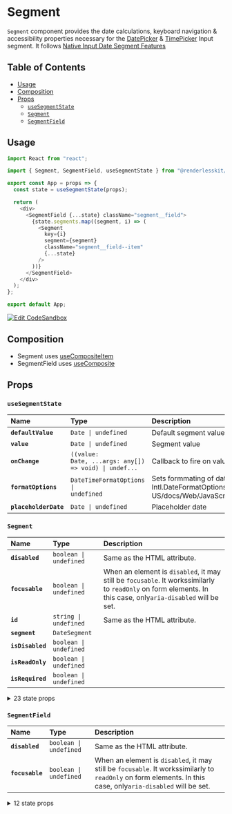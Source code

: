 # Segment

`Segment` component provides the date calculations, keyboard navigation &
accessibility properties necessary for the [DatePicker](./datepicker.md) &
[TimePicker](./timepicker.md) Input segment. It follows
[Native Input Date Segment Features](https://developer.mozilla.org/en-US/docs/Web/HTML/Element/input/date)

## Table of Contents

- [Usage](#usage)
- [Composition](#composition)
- [Props](#props)
  - [`useSegmentState`](#usesegmentstate)
  - [`Segment`](#segment)
  - [`SegmentField`](#segmentfield)

## Usage

```js
import React from "react";

import { Segment, SegmentField, useSegmentState } from "@renderlesskit/react";

export const App = props => {
  const state = useSegmentState(props);

  return (
    <div>
      <SegmentField {...state} className="segment__field">
        {state.segments.map((segment, i) => (
          <Segment
            key={i}
            segment={segment}
            className="segment__field--item"
            {...state}
          />
        ))}
      </SegmentField>
    </div>
  );
};

export default App;
```

[![Edit CodeSandbox](https://img.shields.io/badge/Segment-Open%20On%20CodeSandbox-%230971f1?style=for-the-badge&logo=codesandbox&labelColor=151515)](https://codesandbox.io/s/3wjgt)

## Composition

- Segment uses [useCompositeItem](https://reakit.io/docs/composite)
- SegmentField uses [useComposite](https://reakit.io/docs/composite)

## Props

### `useSegmentState`

| Name                  | Type                                                                                                                                  | Description                                                                                                                                                 |
| :-------------------- | :------------------------------------------------------------------------------------------------------------------------------------ | :---------------------------------------------------------------------------------------------------------------------------------------------------------- |
| **`defaultValue`**    | <code>Date \| undefined</code>                                                                                                        | Default segment value                                                                                                                                       |
| **`value`**           | <code>Date \| undefined</code>                                                                                                        | Segment value                                                                                                                                               |
| **`onChange`**        | <code title="((value: Date, ...args: any[]) =&#62; void) \| undefined">((value: Date, ...args: any[]) =&#62; void) \| undef...</code> | Callback to fire on value change                                                                                                                            |
| **`formatOptions`**   | <code>DateTimeFormatOptions \| undefined</code>                                                                                       | Sets formmating of date based on Intl.DateFormatOptionshttps://developer.mozilla.org/en-US/docs/Web/JavaScript/Reference/Global_Objects/Intl/DateTimeFormat |
| **`placeholderDate`** | <code>Date \| undefined</code>                                                                                                        | Placeholder date                                                                                                                                            |

### `Segment`

| Name             | Type                              | Description                                                                                                                                                  |
| :--------------- | :-------------------------------- | :----------------------------------------------------------------------------------------------------------------------------------------------------------- |
| **`disabled`**   | <code>boolean \| undefined</code> | Same as the HTML attribute.                                                                                                                                  |
| **`focusable`**  | <code>boolean \| undefined</code> | When an element is `disabled`, it may still be `focusable`. It workssimilarly to `readOnly` on form elements. In this case, only`aria-disabled` will be set. |
| **`id`**         | <code>string \| undefined</code>  | Same as the HTML attribute.                                                                                                                                  |
| **`segment`**    | <code>DateSegment</code>          |                                                                                                                                                              |
| **`isDisabled`** | <code>boolean \| undefined</code> |                                                                                                                                                              |
| **`isReadOnly`** | <code>boolean \| undefined</code> |                                                                                                                                                              |
| **`isRequired`** | <code>boolean \| undefined</code> |                                                                                                                                                              |

<details><summary>23 state props</summary>
> These props are returned by the state hook. You can spread them into this component (`{...state}`) or pass them separately. You can also provide these props from your own state logic.

| Name                                                        | Type                                                                                                                                                   | Description                                                                                                                                                                                                                                                                                                                                                                                    |
| :---------------------------------------------------------- | :----------------------------------------------------------------------------------------------------------------------------------------------------- | :--------------------------------------------------------------------------------------------------------------------------------------------------------------------------------------------------------------------------------------------------------------------------------------------------------------------------------------------------------------------------------------------- |
| **`baseId`**                                                | <code>string</code>                                                                                                                                    | ID that will serve as a base for all the items IDs.                                                                                                                                                                                                                                                                                                                                            |
| **`unstable_virtual`** <span title="Experimental">⚠️</span> | <code>boolean</code>                                                                                                                                   | If enabled, the composite element will act as an[aria-activedescendant](https://www.w3.org/TR/wai-aria-practices-1.1/#kbd_focus_activedescendant)container instead of[roving tabindex](https://www.w3.org/TR/wai-aria-practices/#kbd_roving_tabindex).DOM focus will remain on the composite while its items receive virtual focus.                                                            |
| **`orientation`**                                           | <code>Orientation \| undefined</code>                                                                                                                  | Defines the orientation of the composite widget. If the composite has asingle row or column (one-dimensional), the `orientation` value determineswhich arrow keys can be used to move focus: - `undefined`: all arrow keys work. - `horizontal`: only left and right arrow keys work. - `vertical`: only up and down arrow keys work.It doesn't have any effect on two-dimensional composites. |
| **`unstable_moves`** <span title="Experimental">⚠️</span>   | <code>number</code>                                                                                                                                    | Stores the number of moves that have been performed by calling `move`,`next`, `previous`, `up`, `down`, `first` or `last`.                                                                                                                                                                                                                                                                     |
| **`currentId`**                                             | <code>string \| null \| undefined</code>                                                                                                               | The current focused item `id`. - `undefined` will automatically focus the first enabled composite item. - `null` will focus the base composite element and users will be able tonavigate out of it using arrow keys. - If `currentId` is initially set to `null`, the base composite elementitself will have focus and users will be able to navigate to it usingarrow keys.                   |
| **`items`**                                                 | <code>Item[]</code>                                                                                                                                    | Lists all the composite items with their `id`, DOM `ref`, `disabled` stateand `groupId` if any. This state is automatically updated when`registerItem` and `unregisterItem` are called.                                                                                                                                                                                                        |
| **`registerItem`**                                          | <code>(item: Item) =&#62; void</code>                                                                                                                  | Registers a composite item.                                                                                                                                                                                                                                                                                                                                                                    |
| **`unregisterItem`**                                        | <code>(id: string) =&#62; void</code>                                                                                                                  | Unregisters a composite item.                                                                                                                                                                                                                                                                                                                                                                  |
| **`setCurrentId`**                                          | <code title="(value: SetStateAction&#60;string \| null \| undefined&#62;) =&#62; void">(value: SetStateAction&#60;string \| null \| undefine...</code> | Sets `currentId`. This is different from `composite.move` as this onlyupdates the `currentId` state without moving focus. When the compositewidget gets focused by the user, the item referred by the `currentId`state will get focus.                                                                                                                                                         |
| **`next`**                                                  | <code>(unstable_allTheWay?: boolean \| undefined) =&#62; void</code>                                                                                   | Moves focus to the next item.                                                                                                                                                                                                                                                                                                                                                                  |
| **`previous`**                                              | <code>(unstable_allTheWay?: boolean \| undefined) =&#62; void</code>                                                                                   | Moves focus to the previous item.                                                                                                                                                                                                                                                                                                                                                              |
| **`up`**                                                    | <code>(unstable_allTheWay?: boolean \| undefined) =&#62; void</code>                                                                                   | Moves focus to the item above.                                                                                                                                                                                                                                                                                                                                                                 |
| **`down`**                                                  | <code>(unstable_allTheWay?: boolean \| undefined) =&#62; void</code>                                                                                   | Moves focus to the item below.                                                                                                                                                                                                                                                                                                                                                                 |
| **`first`**                                                 | <code>() =&#62; void</code>                                                                                                                            | Moves focus to the first item.                                                                                                                                                                                                                                                                                                                                                                 |
| **`last`**                                                  | <code>() =&#62; void</code>                                                                                                                            | Moves focus to the last item.                                                                                                                                                                                                                                                                                                                                                                  |
| **`fieldValue`**                                            | <code>Date</code>                                                                                                                                      |                                                                                                                                                                                                                                                                                                                                                                                                |
| **`setSegment`**                                            | <code>(part: DateTimeFormatPartTypes, v: number) =&#62; void</code>                                                                                    |                                                                                                                                                                                                                                                                                                                                                                                                |
| **`increment`**                                             | <code>(part: DateTimeFormatPartTypes) =&#62; void</code>                                                                                               |                                                                                                                                                                                                                                                                                                                                                                                                |
| **`decrement`**                                             | <code>(part: DateTimeFormatPartTypes) =&#62; void</code>                                                                                               |                                                                                                                                                                                                                                                                                                                                                                                                |
| **`incrementPage`**                                         | <code>(part: DateTimeFormatPartTypes) =&#62; void</code>                                                                                               |                                                                                                                                                                                                                                                                                                                                                                                                |
| **`decrementPage`**                                         | <code>(part: DateTimeFormatPartTypes) =&#62; void</code>                                                                                               |                                                                                                                                                                                                                                                                                                                                                                                                |
| **`dateFormatter`**                                         | <code>DateTimeFormat</code>                                                                                                                            |                                                                                                                                                                                                                                                                                                                                                                                                |
| **`confirmPlaceholder`**                                    | <code>(part: DateTimeFormatPartTypes) =&#62; void</code>                                                                                               |                                                                                                                                                                                                                                                                                                                                                                                                |

</details>

### `SegmentField`

| Name            | Type                              | Description                                                                                                                                                  |
| :-------------- | :-------------------------------- | :----------------------------------------------------------------------------------------------------------------------------------------------------------- |
| **`disabled`**  | <code>boolean \| undefined</code> | Same as the HTML attribute.                                                                                                                                  |
| **`focusable`** | <code>boolean \| undefined</code> | When an element is `disabled`, it may still be `focusable`. It workssimilarly to `readOnly` on form elements. In this case, only`aria-disabled` will be set. |

<details><summary>12 state props</summary>
> These props are returned by the state hook. You can spread them into this component (`{...state}`) or pass them separately. You can also provide these props from your own state logic.

| Name                                                        | Type                                                                                                                                                   | Description                                                                                                                                                                                                                                                                                                                                                                                                                                                                             |
| :---------------------------------------------------------- | :----------------------------------------------------------------------------------------------------------------------------------------------------- | :-------------------------------------------------------------------------------------------------------------------------------------------------------------------------------------------------------------------------------------------------------------------------------------------------------------------------------------------------------------------------------------------------------------------------------------------------------------------------------------- |
| **`unstable_virtual`** <span title="Experimental">⚠️</span> | <code>boolean</code>                                                                                                                                   | If enabled, the composite element will act as an[aria-activedescendant](https://www.w3.org/TR/wai-aria-practices-1.1/#kbd_focus_activedescendant)container instead of[roving tabindex](https://www.w3.org/TR/wai-aria-practices/#kbd_roving_tabindex).DOM focus will remain on the composite while its items receive virtual focus.                                                                                                                                                     |
| **`orientation`**                                           | <code>Orientation \| undefined</code>                                                                                                                  | Defines the orientation of the composite widget. If the composite has asingle row or column (one-dimensional), the `orientation` value determineswhich arrow keys can be used to move focus: - `undefined`: all arrow keys work. - `horizontal`: only left and right arrow keys work. - `vertical`: only up and down arrow keys work.It doesn't have any effect on two-dimensional composites.                                                                                          |
| **`currentId`**                                             | <code>string \| null \| undefined</code>                                                                                                               | The current focused item `id`. - `undefined` will automatically focus the first enabled composite item. - `null` will focus the base composite element and users will be able tonavigate out of it using arrow keys. - If `currentId` is initially set to `null`, the base composite elementitself will have focus and users will be able to navigate to it usingarrow keys.                                                                                                            |
| **`wrap`**                                                  | <code>boolean \| Orientation</code>                                                                                                                    | **Has effect only on two-dimensional composites**. If enabled, moving tothe next item from the last one in a row or column will focus the firstitem in the next row or column and vice-versa. - `true` wraps between rows and columns. - `horizontal` wraps only between rows. - `vertical` wraps only between columns. - If `loop` matches the value of `wrap`, it'll wrap between the lastitem in the last row or column and the first item in the first row orcolumn and vice-versa. |
| **`baseId`**                                                | <code>string</code>                                                                                                                                    | ID that will serve as a base for all the items IDs.                                                                                                                                                                                                                                                                                                                                                                                                                                     |
| **`unstable_moves`** <span title="Experimental">⚠️</span>   | <code>number</code>                                                                                                                                    | Stores the number of moves that have been performed by calling `move`,`next`, `previous`, `up`, `down`, `first` or `last`.                                                                                                                                                                                                                                                                                                                                                              |
| **`groups`**                                                | <code>Group[]</code>                                                                                                                                   | Lists all the composite groups with their `id` and DOM `ref`. This stateis automatically updated when `registerGroup` and `unregisterGroup` arecalled.                                                                                                                                                                                                                                                                                                                                  |
| **`items`**                                                 | <code>Item[]</code>                                                                                                                                    | Lists all the composite items with their `id`, DOM `ref`, `disabled` stateand `groupId` if any. This state is automatically updated when`registerItem` and `unregisterItem` are called.                                                                                                                                                                                                                                                                                                 |
| **`setCurrentId`**                                          | <code title="(value: SetStateAction&#60;string \| null \| undefined&#62;) =&#62; void">(value: SetStateAction&#60;string \| null \| undefine...</code> | Sets `currentId`. This is different from `composite.move` as this onlyupdates the `currentId` state without moving focus. When the compositewidget gets focused by the user, the item referred by the `currentId`state will get focus.                                                                                                                                                                                                                                                  |
| **`first`**                                                 | <code>() =&#62; void</code>                                                                                                                            | Moves focus to the first item.                                                                                                                                                                                                                                                                                                                                                                                                                                                          |
| **`last`**                                                  | <code>() =&#62; void</code>                                                                                                                            | Moves focus to the last item.                                                                                                                                                                                                                                                                                                                                                                                                                                                           |
| **`move`**                                                  | <code>(id: string \| null) =&#62; void</code>                                                                                                          | Moves focus to a given item ID.                                                                                                                                                                                                                                                                                                                                                                                                                                                         |

</details>
